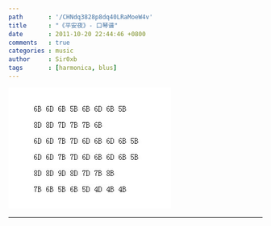 ```yaml
---
path       : '/CHNdq3828p8dq40LRaMoeW4v'
title      : "《平安夜》- 口琴谱"
date       : 2011-10-20 22:44:46 +0800
comments   : true
categories : music
author     : Sir0xb
tags       : [harmonica, blus]
---
```


<img src="/images/2011/2011-10-20-224446.jpg" alt="平安夜" />

***
